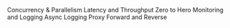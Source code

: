 Concurrency & Parallelism
Latency and Throughput Zero to Hero
Monitoring and Logging
Async Logging
Proxy Forward and Reverse